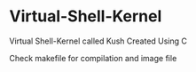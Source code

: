 # Virtual-Shell-Kernel
Virtual Shell-Kernel called Kush Created Using C

Check makefile for compilation and image file
